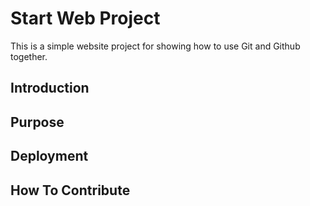 # Start Web Project

This is a simple website project for
showing how to use Git and Github together.

## Introduction

## Purpose

## Deployment

## How To Contribute
 